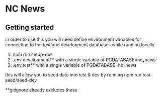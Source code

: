 # NC News

## Getting started

in order to use this you will need define environment variables for connecting to the test and development databases while running locally

1. npm run setup-dbs
2. .env.development\*\* with a single variable of PGDATABASE=nc_news
3. .env.test\*\* with a single variable of PGDATABASE=nc_news

this will allow you to seed data into test & dev by running npm run test-seed/seed-dev

\*\*gitignore already excludes these
